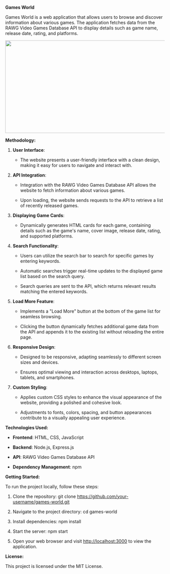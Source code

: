 **Games World**

Games World is a web application that allows users to browse and
discover information about various games. The application fetches data
from the RAWG Video Games Database API to display details such as game
name, release date, rating, and platforms.

<img src="media/image1.png" style="width:6.5in;height:3.03681in" />

**Methodology:**

1.  **User Interface**:

    -   The website presents a user-friendly interface with a clean
        design, making it easy for users to navigate and interact with.

2.  **API Integration**:

    -   Integration with the RAWG Video Games Database API allows the
        website to fetch information about various games.

    -   Upon loading, the website sends requests to the API to retrieve
        a list of recently released games.

3.  **Displaying Game Cards**:

    -   Dynamically generates HTML cards for each game, containing
        details such as the game's name, cover image, release date,
        rating, and supported platforms.

4.  **Search Functionality**:

    -   Users can utilize the search bar to search for specific games by
        entering keywords.

    -   Automatic searches trigger real-time updates to the displayed
        game list based on the search query.

    -   Search queries are sent to the API, which returns relevant
        results matching the entered keywords.

5.  **Load More Feature**:

    -   Implements a "Load More" button at the bottom of the game list
        for seamless browsing.

    -   Clicking the button dynamically fetches additional game data
        from the API and appends it to the existing list without
        reloading the entire page.

6.  **Responsive Design**:

    -   Designed to be responsive, adapting seamlessly to different
        screen sizes and devices.

    -   Ensures optimal viewing and interaction across desktops,
        laptops, tablets, and smartphones.

7.  **Custom Styling**:

    -   Applies custom CSS styles to enhance the visual appearance of
        the website, providing a polished and cohesive look.

    -   Adjustments to fonts, colors, spacing, and button appearances
        contribute to a visually appealing user experience.

**Technologies Used:**

-   **Frontend**: HTML, CSS, JavaScript

-   **Backend**: Node.js, Express.js

-   **API**: RAWG Video Games Database API

-   **Dependency Management**: npm

**Getting Started:**

To run the project locally, follow these steps:

1.  Clone the repository: git clone
    https://github.com/your-username/games-world.git

2.  Navigate to the project directory: cd games-world

3.  Install dependencies: npm install

4.  Start the server: npm start

5.  Open your web browser and visit
    [<u>http://localhost:3000</u>](http://localhost:3000) to view the
    application.

**License:**

This project is licensed under the MIT License.
